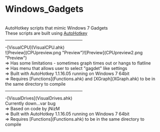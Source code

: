 Windows_Gadgets
=======
<br>AutoHotkey scripts that mimic Windows 7 Gadgets<br>
These scripts are built using [AutoHotkey](http://ahkscript.org/)

<hr width=50%>
-[VisualCPU](VisualCPU.ahk)<br>
![Preview](CPUpreview.png "Preview")![Preview](CPUpreview2.png "Preview")<br>
=> Has some limitations - sometimes graph times out or hangs to flatline<br>
=> Has menu that allows user to select "gagdet" like settings<br>
=> Built with AutoHotkey 1.1.16.05 running on Windows 7 64bit<br>
=> Requires [Functions](Functions.ahk) and [XGraph](XGraph.ahk) to be in the same directory to compile<br>

<hr width=50%>
-[VisualDrives](VisualDrives.ahk)<br>
Currently down...var bug<br>
=> Based on code by jNizM<br>
=> Built with AutoHotkey 1.1.16.05 running on Windows 7 64bit<br>
=> Requires [Functions](Functions.ahk) to be in the same directory to compile

